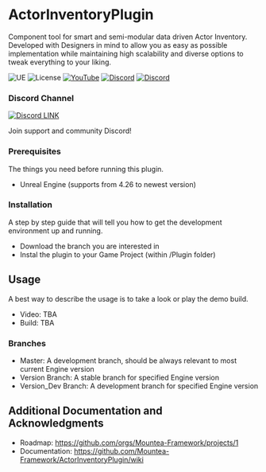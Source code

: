 # ActorInventoryPlugin

Component tool for smart and semi-modular data driven Actor Inventory.
Developed with Designers in mind to allow you as easy as possible implementation while maintaining high scalability and diverse options to tweak everything to your liking.

![UE](https://img.shields.io/badge/supported-4.26%2B-green)
![License](https://img.shields.io/github/license/Mountea-Framework/ActorInteractionPlugin)
[![YouTube](https://img.shields.io/badge/YouTube-Subscribe-red?style=flat&logo=youtube)](https://www.youtube.com/@mounteaframework)
[![Discord](https://badgen.net/discord/online-members/2vXWEEN?label=Discord&logo=discord&logoColor=ffffff&color=7389D8)](https://discord.com/invite/2vXWEEN)
[![Discord](https://badgen.net/discord/members/2vXWEEN?label=Discord&logo=discord&logoColor=ffffff&color=7389D8)](https://discord.com/invite/2vXWEEN)

### Discord Channel

[![Discord LINK](https://static.wikia.nocookie.net/siivagunner/images/9/9f/Discord_icon.svg/revision/latest?cb=20210814160101)](https://discord.gg/2vXWEEN)

Join support and community Discord!

### Prerequisites

The things you need before running this plugin.

* Unreal Engine (supports from 4.26 to newest version)

### Installation

A step by step guide that will tell you how to get the development environment up and running.

* Download the branch you are interested in
* Instal the plugin to your Game Project (within /Plugin folder)

## Usage

A best way to describe the usage is to take a look or play the demo build.
* Video: TBA
* Build: TBA

### Branches

* Master: A development branch, should be always relevant to most current Engine version
* Version Branch: A stable branch for specified Engine version
* Version_Dev Branch: A development branch for specified Engine version

## Additional Documentation and Acknowledgments

* Roadmap: https://github.com/orgs/Mountea-Framework/projects/1
* Documentation: https://github.com/Mountea-Framework/ActorInventoryPlugin/wiki 
